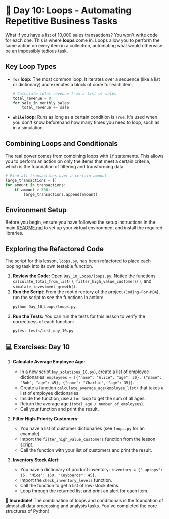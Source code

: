 # 📘 Day 10: Loops - Automating Repetitive Business Tasks

What if you have a list of 10,000 sales transactions? You won't write code for each one. This is where **loops** come in. Loops allow you to perform the same action on every item in a collection, automating what would otherwise be an impossibly tedious task.

## Key Loop Types

*   **`for` loop:** The most common loop. It iterates over a sequence (like a list or dictionary) and executes a block of code for each item.
    ```python
    # Calculate total revenue from a list of sales
    total_revenue = 0
    for sale in monthly_sales:
        total_revenue += sale
    ```
*   **`while` loop:** Runs as long as a certain condition is `True`. It's used when you don't know beforehand how many times you need to loop, such as in a simulation.

## Combining Loops and Conditionals

The real power comes from combining loops with `if` statements. This allows you to perform an action on only the items that meet a certain criteria, which is the foundation of filtering and transforming data.

```python
# Find all transactions over a certain amount
large_transactions = []
for amount in transactions:
    if amount > 500:
        large_transactions.append(amount)
```

## Environment Setup

Before you begin, ensure you have followed the setup instructions in the main [README.md](../../README.md) to set up your virtual environment and install the required libraries.

## Exploring the Refactored Code

The script for this lesson, `loops.py`, has been refactored to place each looping task into its own testable function.

1.  **Review the Code:** Open `Day_10_Loops/loops.py`. Notice the functions `calculate_total_from_list()`, `filter_high_value_customers()`, and `simulate_investment_growth()`.
2.  **Run the Script:** From the root directory of the project (`Coding-For-MBA`), run the script to see the functions in action:
    ```bash
    python Day_10_Loops/loops.py
    ```
3.  **Run the Tests:** You can run the tests for this lesson to verify the correctness of each function:
    ```bash
    pytest tests/test_day_10.py
    ```

## 💻 Exercises: Day 10

1.  **Calculate Average Employee Age:**
    *   In a new script (`my_solutions_10.py`), create a list of employee dictionaries: `employees = [{"name": "Alice", "age": 30}, {"name": "Bob", "age": 45}, {"name": "Charlie", "age": 35}]`.
    *   Create a function `calculate_average_age(employee_list)` that takes a list of employee dictionaries.
    *   Inside the function, use a `for` loop to get the sum of all ages.
    *   Return the average age (`total_age / number_of_employees`).
    *   Call your function and print the result.

2.  **Filter High-Priority Customers:**
    *   You have a list of customer dictionaries (see `loops.py` for an example).
    *   Import the `filter_high_value_customers` function from the lesson script.
    *   Call the function with your list of customers and print the result.

3.  **Inventory Stock Alert:**
    *   You have a dictionary of product inventory: `inventory = {"Laptops": 15, "Mice": 150, "Keyboards": 45}`.
    *   Import the `check_inventory_levels` function.
    *   Call the function to get a list of low-stock items.
    *   Loop through the returned list and print an alert for each item.

🎉 **Incredible!** The combination of loops and conditionals is the foundation of almost all data processing and analysis tasks. You've completed the core structures of Python!